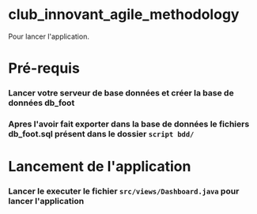 # club_innovant_agile_methodology
Pour lancer l'application.

# Pré-requis
### Lancer votre serveur de base données et créer la base de données db_foot
### Apres l'avoir fait exporter dans la base de données le fichiers db_foot.sql présent dans le dossier `script bdd/`

# Lancement de l'application
### Lancer le executer le fichier `src/views/Dashboard.java` pour lancer l'application

